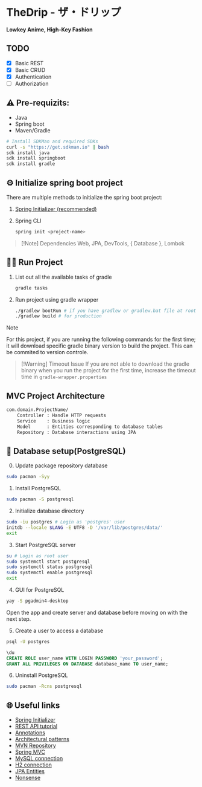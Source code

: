 # TheDrip - ザ・ドリップ
**Lowkey Anime, High-Key Fashion**

## TODO
- [x] Basic REST
- [X] Basic CRUD
- [x] Authentication
- [ ] Authorization

## ⚠️ Pre-requizits:
- Java
- Spring boot
- Maven/Gradle

```sh
# Install SDKMan and required SDKs
curl -s "https://get.sdkman.io" | bash
sdk install java
sdk install springboot
sdk install gradle
```

## ⚙️ Initialize spring boot project
There are multiple methods to initialize the spring boot project:

1. [Spring Initializer (recommended)](https://start.spring.io)
2. Spring CLI

    ```sh
    spring init <project-name>
    ```

> [!Note] Dependencies
> Web, JPA, DevTools, { Database }, Lombok

## 🏃🏻 Run Project

1. List out all the available tasks of gradle

    ```sh
    gradle tasks
    ```

2. Run project using gradle wrapper

    ```sh
    ./gradlew bootRun # if you have gradlew or gradlew.bat file at root of the project
    ./gradlew build # for production
    ```

> [!Note]
> For this project, if you are running the following commands for the first
> time; it will download specific gradle binary version to build the project.
> This can be commited to version controle.

> [!Warning] Timeout Issue
> If you are not able to download the gradle binary when you run the project
> for the first time, increase the timeout time in `gradle-wrapper.properties`

## MVC Project Architecture
```txt
com.domain.ProjectName/
    Controller : Handle HTTP requests
    Service    : Business logic
    Model      : Entities corresponding to database tables
    Repository : Database interactions using JPA
```

##  Database setup(PostgreSQL)
0. Update package repository database
```sh
sudo pacman -Syy
```
1. Install PostgreSQL
```sh
sudo pacman -S postgresql
```
2. Initialize database directory
```sh
sudo -iu postgres # Login as 'postgres' user
initdb --locale $LANG -E UTF8 -D '/var/lib/postgres/data/'
exit
```
3. Start PostgreSQL server
```sh
su # Login as root user
sudo systemctl start postgresql
sudo systemctl status postgresql
sudo systemctl enable postgresql
exit
```
4. GUI for PostgreSQL
```sh
yay -S pgadmin4-desktop
```

Open the app and create server and database before moving on with the next step.

5. Create a user to access a database
```sh
psql -U postgres
```
```sql
\du
CREATE ROLE user_name WITH LOGIN PASSWORD 'your_password';
GRANT ALL PRIVILEGES ON DATABASE database_name TO user_name;
```
6. Uninstall PostgreSQL
```sh
sudo pacman -Rcns postgresql
```

## 🌐 Useful links
- [Spring Initializer](https://start.spring.io)
- [REST API tutorial](https://www.springboottutorial.com/spring-boot-crud-rest-service-with-jpa-hibernate)
- [Annotations](https://www.geeksforgeeks.org/top-spring-boot-annotations/)
- [Architectural patterns](https://dev.to/chiragagg5k/architecture-patterns-for-beginners-mvc-mvp-and-mvvm-2pe7?ref=dailydev)
- [MVN Repository](https://mvnrepository.com)
- [Spring MVC](https://www.marcobehler.com/guides/spring-mvc)
- [MySQL connection](https://www.geeksforgeeks.org/how-to-work-with-databases-using-spring-boot/)
- [H2 connection](https://spring.io/guides/gs/accessing-data-jpa)
- [JPA Entities](https://www.baeldung.com/jpa-entities)
- [Nonsense](https://nonsense.jp/)
